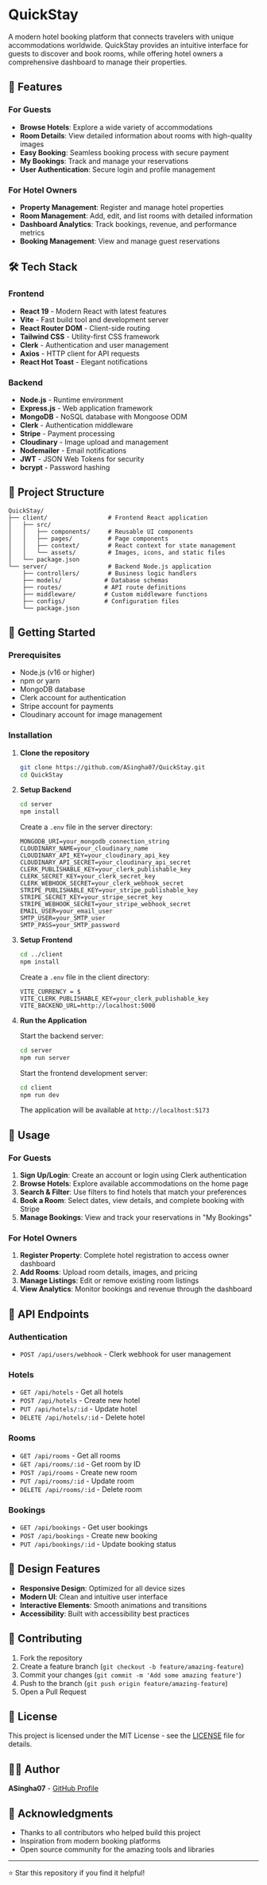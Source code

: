 # QuickStay

A modern hotel booking platform that connects travelers with unique accommodations worldwide. QuickStay provides an intuitive interface for guests to discover and book rooms, while offering hotel owners a comprehensive dashboard to manage their properties.

## 🏨 Features

### For Guests

- **Browse Hotels**: Explore a wide variety of accommodations
- **Room Details**: View detailed information about rooms with high-quality images
- **Easy Booking**: Seamless booking process with secure payment
- **My Bookings**: Track and manage your reservations
- **User Authentication**: Secure login and profile management

### For Hotel Owners

- **Property Management**: Register and manage hotel properties
- **Room Management**: Add, edit, and list rooms with detailed information
- **Dashboard Analytics**: Track bookings, revenue, and performance metrics
- **Booking Management**: View and manage guest reservations

## 🛠️ Tech Stack

### Frontend

- **React 19** - Modern React with latest features
- **Vite** - Fast build tool and development server
- **React Router DOM** - Client-side routing
- **Tailwind CSS** - Utility-first CSS framework
- **Clerk** - Authentication and user management
- **Axios** - HTTP client for API requests
- **React Hot Toast** - Elegant notifications

### Backend

- **Node.js** - Runtime environment
- **Express.js** - Web application framework
- **MongoDB** - NoSQL database with Mongoose ODM
- **Clerk** - Authentication middleware
- **Stripe** - Payment processing
- **Cloudinary** - Image upload and management
- **Nodemailer** - Email notifications
- **JWT** - JSON Web Tokens for security
- **bcrypt** - Password hashing

## 📁 Project Structure

```
QuickStay/
├── client/                 # Frontend React application
│   ├── src/
│   │   ├── components/     # Reusable UI components
│   │   ├── pages/          # Page components
│   │   ├── context/        # React context for state management
│   │   └── assets/         # Images, icons, and static files
│   └── package.json
└── server/                 # Backend Node.js application
    ├── controllers/        # Business logic handlers
    ├── models/            # Database schemas
    ├── routes/            # API route definitions
    ├── middleware/        # Custom middleware functions
    ├── configs/           # Configuration files
    └── package.json
```

## 🚀 Getting Started

### Prerequisites

- Node.js (v16 or higher)
- npm or yarn
- MongoDB database
- Clerk account for authentication
- Stripe account for payments
- Cloudinary account for image management

### Installation

1. **Clone the repository**

   ```bash
   git clone https://github.com/ASingha07/QuickStay.git
   cd QuickStay
   ```

2. **Setup Backend**

   ```bash
   cd server
   npm install
   ```

   Create a `.env` file in the server directory:

   ```env
   MONGODB_URI=your_mongodb_connection_string
   CLOUDINARY_NAME=your_cloudinary_name
   CLOUDINARY_API_KEY=your_cloudinary_api_key
   CLOUDINARY_API_SECRET=your_cloudinary_api_secret
   CLERK_PUBLISHABLE_KEY=your_clerk_publishable_key
   CLERK_SECRET_KEY=your_clerk_secret_key
   CLERK_WEBHOOK_SECRET=your_clerk_webhook_secret
   STRIPE_PUBLISHABLE_KEY=your_stripe_publishable_key
   STRIPE_SECRET_KEY=your_stripe_secret_key
   STRIPE_WEBHOOK_SECRET=your_stripe_webhook_secret
   EMAIL_USER=your_email_user
   SMTP_USER=your_SMTP_user
   SMTP_PASS=your_SMTP_password
   ```

3. **Setup Frontend**

   ```bash
   cd ../client
   npm install
   ```

   Create a `.env` file in the client directory:

   ```env
   VITE_CURRENCY = $
   VITE_CLERK_PUBLISHABLE_KEY=your_clerk_publishable_key
   VITE_BACKEND_URL=http://localhost:5000
   ```

4. **Run the Application**

   Start the backend server:

   ```bash
   cd server
   npm run server
   ```

   Start the frontend development server:

   ```bash
   cd client
   npm run dev
   ```

   The application will be available at `http://localhost:5173`

## 📱 Usage

### For Guests

1. **Sign Up/Login**: Create an account or login using Clerk authentication
2. **Browse Hotels**: Explore available accommodations on the home page
3. **Search & Filter**: Use filters to find hotels that match your preferences
4. **Book a Room**: Select dates, view details, and complete booking with Stripe
5. **Manage Bookings**: View and track your reservations in "My Bookings"

### For Hotel Owners

1. **Register Property**: Complete hotel registration to access owner dashboard
2. **Add Rooms**: Upload room details, images, and pricing
3. **Manage Listings**: Edit or remove existing room listings
4. **View Analytics**: Monitor bookings and revenue through the dashboard

## 🔧 API Endpoints

### Authentication

- `POST /api/users/webhook` - Clerk webhook for user management

### Hotels

- `GET /api/hotels` - Get all hotels
- `POST /api/hotels` - Create new hotel
- `PUT /api/hotels/:id` - Update hotel
- `DELETE /api/hotels/:id` - Delete hotel

### Rooms

- `GET /api/rooms` - Get all rooms
- `GET /api/rooms/:id` - Get room by ID
- `POST /api/rooms` - Create new room
- `PUT /api/rooms/:id` - Update room
- `DELETE /api/rooms/:id` - Delete room

### Bookings

- `GET /api/bookings` - Get user bookings
- `POST /api/bookings` - Create new booking
- `PUT /api/bookings/:id` - Update booking status

## 🎨 Design Features

- **Responsive Design**: Optimized for all device sizes
- **Modern UI**: Clean and intuitive user interface
- **Interactive Elements**: Smooth animations and transitions
- **Accessibility**: Built with accessibility best practices


## 🤝 Contributing

1. Fork the repository
2. Create a feature branch (`git checkout -b feature/amazing-feature`)
3. Commit your changes (`git commit -m 'Add some amazing feature'`)
4. Push to the branch (`git push origin feature/amazing-feature`)
5. Open a Pull Request

## 📄 License

This project is licensed under the MIT License - see the [LICENSE](LICENSE) file for details.

## 👨‍💻 Author

**ASingha07** - [GitHub Profile](https://github.com/ASingha07)

## 🙏 Acknowledgments

- Thanks to all contributors who helped build this project
- Inspiration from modern booking platforms
- Open source community for the amazing tools and libraries

---

⭐ Star this repository if you find it helpful!
